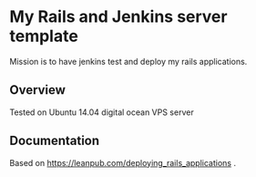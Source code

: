 # My Rails and Jenkins server template

Mission is to have jenkins test and deploy my rails applications.

## Overview
Tested on Ubuntu 14.04 digital ocean VPS server


## Documentation

Based on <https://leanpub.com/deploying_rails_applications> .


